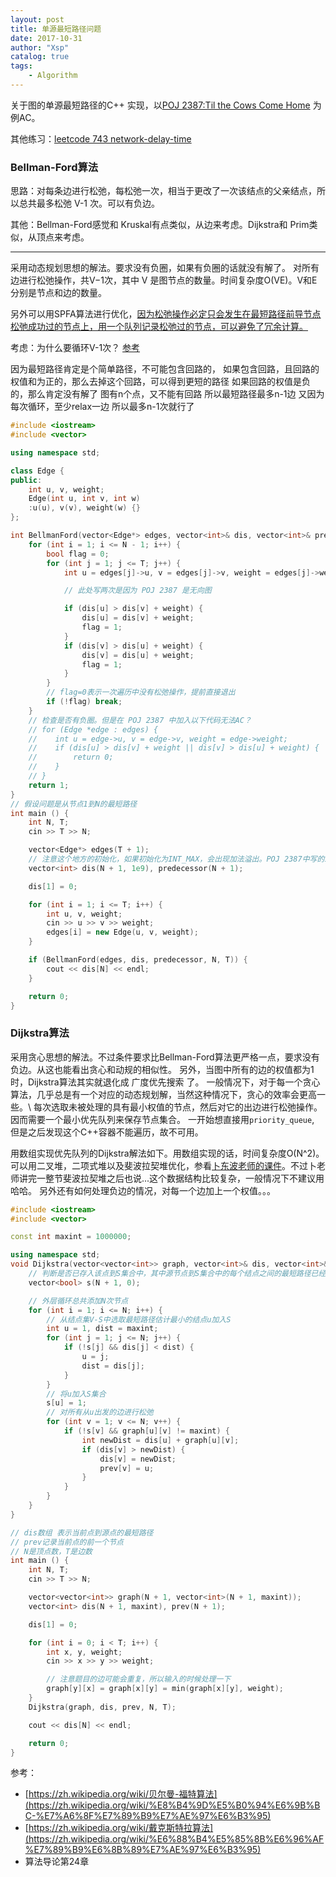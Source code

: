 ```yaml
---
layout: post
title: 单源最短路径问题
date: 2017-10-31
author: "Xsp"
catalog: true
tags:
    - Algorithm
---
```

关于图的单源最短路径的C++ 实现，以[POJ 2387:Til the Cows Come Home](http://bailian.openjudge.cn/practice/2387/) 为例AC。

其他练习：[leetcode 743 network-delay-time](https://leetcode.com/problems/network-delay-time/description/)

### Bellman-Ford算法
思路：对每条边进行松弛，每松弛一次，相当于更改了一次该结点的父亲结点，所以总共最多松弛 V-1 次。可以有负边。

其他：Bellman-Ford感觉和 Kruskal有点类似，从边来考虑。Dijkstra和 Prim类似，从顶点来考虑。

---

采用动态规划思想的解法。要求没有负圈，如果有负圈的话就没有解了。
对所有边进行松弛操作，共V−1次，其中 V 是图节点的数量。时间复杂度O(VE)。V和E分别是节点和边的数量。

另外可以用SPFA算法进行优化，[因为松弛操作必定只会发生在最短路径前导节点松弛成功过的节点上，用一个队列记录松弛过的节点，可以避免了冗余计算。](https://zh.wikipedia.org/wiki/%E8%B4%9D%E5%B0%94%E6%9B%BC-%E7%A6%8F%E7%89%B9%E7%AE%97%E6%B3%95)

考虑：为什么要循环V-1次？
[参考](http://www.wutianqi.com/?p=1912)

因为最短路径肯定是个简单路径，不可能包含回路的，
如果包含回路，且回路的权值和为正的，那么去掉这个回路，可以得到更短的路径
如果回路的权值是负的，那么肯定没有解了
图有n个点，又不能有回路
所以最短路径最多n-1边
又因为每次循环，至少relax一边
所以最多n-1次就行了

```cpp
#include <iostream>
#include <vector>

using namespace std;

class Edge {
public:
    int u, v, weight;
    Edge(int u, int v, int w)
    :u(u), v(v), weight(w) {}
};

int BellmanFord(vector<Edge*> edges, vector<int>& dis, vector<int>& predecessor, int N, int T) {
    for (int i = 1; i <= N - 1; i++) {
        bool flag = 0;
        for (int j = 1; j <= T; j++) {
            int u = edges[j]->u, v = edges[j]->v, weight = edges[j]->weight;

            // 此处写两次是因为 POJ 2387 是无向图

            if (dis[u] > dis[v] + weight) {
                dis[u] = dis[v] + weight;
                flag = 1;
            }
            if (dis[v] > dis[u] + weight) {
                dis[v] = dis[u] + weight;
                flag = 1;
            }
        }
        // flag=0表示一次遍历中没有松弛操作，提前直接退出
        if (!flag) break;
    }
    // 检查是否有负圈。但是在 POJ 2387 中加入以下代码无法AC？
    // for (Edge *edge : edges) {
    //    int u = edge->u, v = edge->v, weight = edge->weight;
    //    if (dis[u] > dis[v] + weight || dis[v] > dis[u] + weight) {
    //        return 0;
    //    }
    // }
    return 1;
}
// 假设问题是从节点1到N的最短路径
int main () {
    int N, T;
    cin >> T >> N;

    vector<Edge*> edges(T + 1);
    // 注意这个地方的初始化，如果初始化为INT_MAX，会出现加法溢出。POJ 2387中写的1-100范围有问题可忽略
    vector<int> dis(N + 1, 1e9), predecessor(N + 1);

    dis[1] = 0;

    for (int i = 1; i <= T; i++) {
        int u, v, weight;
        cin >> u >> v >> weight;
        edges[i] = new Edge(u, v, weight);
    }

    if (BellmanFord(edges, dis, predecessor, N, T)) {
        cout << dis[N] << endl;
    }

    return 0;
}
```

### Dijkstra算法
采用贪心思想的解法。不过条件要求比Bellman-Ford算法更严格一点，要求没有负边。从这也能看出贪心和动规的相似性。
另外，当图中所有的边的权值都为1时，Dijkstra算法其实就退化成 广度优先搜索 了。
一般情况下，对于每一个贪心算法，几乎总是有一个对应的动态规划解，当然这种情况下，贪心的效率会更高一些。\\
每次选取未被处理的具有最小权值的节点，然后对它的出边进行松弛操作。因而需要一个最小优先队列来保存节点集合。
一开始想直接用`priority_queue`, 但是之后发现这个C++容器不能遍历，故不可用。

用数组实现优先队列的Dijkstra解法如下。用数组实现的话，时间复杂度O(N^2)。可以用二叉堆，二项式堆以及斐波拉契堆优化，参看[卜东波老师的课件](http://bioinfo.ict.ac.cn/~dbu/AlgorithmCourses/Lectures/Lec7-Heap.pdf)。不过卜老师讲完一整节斐波拉契堆之后也说...这个数据结构比较复杂，一般情况下不建议用哈哈。
另外还有如何处理负边的情况，对每一个边加上一个权值。。。

```cpp
#include <iostream>
#include <vector>

const int maxint = 1000000;

using namespace std;
void Dijkstra(vector<vector<int>> graph, vector<int>& dis, vector<int>& prev, int N, int T) {
    // 判断是否已存入该点到S集合中，其中源节点到S集合中的每个结点之间的最短路径已经被找到。
    vector<bool> s(N + 1, 0);

    // 外层循环总共添加N次节点
    for (int i = 1; i <= N; i++) {
        // 从结点集V-S中选取最短路径估计最小的结点u加入S
        int u = 1, dist = maxint;
        for (int j = 1; j <= N; j++) {
            if (!s[j] && dis[j] < dist) {
                u = j;
                dist = dis[j];
            }
        }
        // 将u加入S集合
        s[u] = 1;
        // 对所有从u出发的边进行松弛
        for (int v = 1; v <= N; v++) {
            if (!s[v] && graph[u][v] != maxint) {
                int newDist = dis[u] + graph[u][v];
                if (dis[v] > newDist) {
                    dis[v] = newDist;
                    prev[v] = u;
                }
            }
        }
    }
}

// dis数组 表示当前点到源点的最短路径
// prev记录当前点的前一个节点
// N是顶点数，T是边数
int main () {
    int N, T;
    cin >> T >> N;

    vector<vector<int>> graph(N + 1, vector<int>(N + 1, maxint));
    vector<int> dis(N + 1, maxint), prev(N + 1);

    dis[1] = 0;

    for (int i = 0; i < T; i++) {
        int x, y, weight;
        cin >> x >> y >> weight;

        // 注意题目的边可能会重复，所以输入的时候处理一下
        graph[y][x] = graph[x][y] = min(graph[x][y], weight);
    }
    Dijkstra(graph, dis, prev, N, T);

    cout << dis[N] << endl;

    return 0;
}
```

参考：
+ [https://zh.wikipedia.org/wiki/贝尔曼-福特算法](https://zh.wikipedia.org/wiki/%E8%B4%9D%E5%B0%94%E6%9B%BC-%E7%A6%8F%E7%89%B9%E7%AE%97%E6%B3%95)
+ [https://zh.wikipedia.org/wiki/戴克斯特拉算法](https://zh.wikipedia.org/wiki/%E6%88%B4%E5%85%8B%E6%96%AF%E7%89%B9%E6%8B%89%E7%AE%97%E6%B3%95)
+ 算法导论第24章
